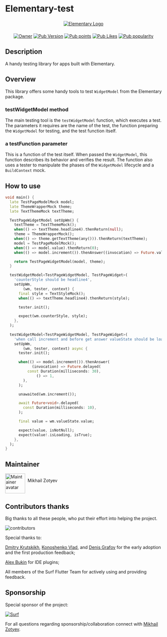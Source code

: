 # Elementary-test
###
<p align="center">
    <a href="https://documentation.elementaryteam.dev/libs/elementary-test/intro/"><img src="https://i.ibb.co/jgkB4ZN/Elementary-Logo.png" alt="Elementary Logo"></a>
</p>

###

<p align="center">
    <a href="https://github.com/MbIXjkee"><img src="https://img.shields.io/badge/Owner-mbixjkee-red.svg" alt="Owner"></a>
    <a href="https://pub.dev/packages/elementary_test"><img src="https://img.shields.io/pub/v/elementary_test?logo=dart&logoColor=white" alt="Pub Version"></a>
    <a href="https://pub.dev/packages/elementary_test"><img src="https://badgen.net/pub/points/elementary_test" alt="Pub points"></a>
    <a href="https://pub.dev/packages/elementary_test"><img src="https://badgen.net/pub/likes/elementary_test" alt="Pub Likes"></a>
    <a href="https://pub.dev/packages/elementary_test"><img src="https://badgen.net/pub/popularity/elementary_test" alt="Pub popularity"></a>
</p>


## Description

A handy testing library for apps built with Elementary.

## Overview

This library offers some handy tools to test `WidgetModel` from the Elementary package.

### testWidgetModel method

The main testing tool is the `testWidgetModel` function, which executes a test. The parameters it requires are the name of the test, the function preparing the `WidgetModel` for testing, and the test function itself.

### a testFunction parameter

This is a function of the test itself. When passed the `WidgetModel`, this function describes its behavior and verifies the result. The function also uses a tester to manipulate the phases of the `WidgetModel` lifecycle and a `BuildContext` mock.

## How to use
```dart
void main() {
  late TestPageModelMock model;
  late ThemeWrapperMock theme;
  late TextThemeMock textTheme;

  TestPageWidgetModel setUpWm() {
    textTheme = TextThemeMock();
    when(() => textTheme.headline4).thenReturn(null);
    theme = ThemeWrapperMock();
    when(() => theme.getTextTheme(any())).thenReturn(textTheme);
    model = TestPageModelMock();
    when(() => model.value).thenReturn(0);
    when(() => model.increment()).thenAnswer((invocation) => Future.value(1));

    return TestPageWidgetModel(model, theme);
  }

  testWidgetModel<TestPageWidgetModel, TestPageWidget>(
    'counterStyle should be headline4',
    setUpWm,
        (wm, tester, context) {
      final style = TextStyleMock();
      when(() => textTheme.headline4).thenReturn(style);

      tester.init();

      expect(wm.counterStyle, style);
    },
  );
  
  testWidgetModel<TestPageWidgetModel, TestPageWidget>(
    'when call increment and before get answer valueState should be loading',
    setUpWm,
        (wm, tester, context) async {
      tester.init();

      when(() => model.increment()).thenAnswer(
            (invocation) => Future.delayed(
          const Duration(milliseconds: 30),
              () => 1,
        ),
      );

      unawaited(wm.increment());

      await Future<void>.delayed(
        const Duration(milliseconds: 10),
      );

      final value = wm.valueState.value;

      expect(value, isNotNull);
      expect(value!.isLoading, isTrue);
    },
  );
}
```

## Maintainer

<a href="https://github.com/MbIXjkee">
    <div style="display: inline-block;">
        <img src="https://i.ibb.co/6Hhpg5L/circle-ava-jedi.png" height="64" width="64" alt="Maintainer avatar">
        <p style="float:right; margin-left: 8px;">Mikhail Zotyev</p>
    </div>
</a>

## Contributors thanks

Big thanks to all these people, who put their effort into helping the project.

![contributors](https://contributors-img.firebaseapp.com/image?repo=Elementary-team/flutter-elementary)
<a href="https://github.com/Elementary-team/flutter-elementary/graphs/contributors"></a>

Special thanks to:

[Dmitry Krutskikh](https://github.com/dkrutskikh), [Konoshenko Vlad](https://github.com/vlkonoshenko), and 
[Denis Grafov](https://github.com/grafovdenis) for the early adoption and the first production feedback;

[Alex Bukin](https://github.com/AlexeyBukin) for IDE plugins;

All members of the Surf Flutter Team for actively using and providing feedback.

## Sponsorship

Special sponsor of the project:

<a href="https://surf.dev/">
<img src="https://surf.dev/wp-content/themes/surf/assets/img/logo.svg" alt="Surf"/>
</a>

For all questions regarding sponsorship/collaboration connect with [Mikhail Zotyev](https://github.com/MbIXjkee).

